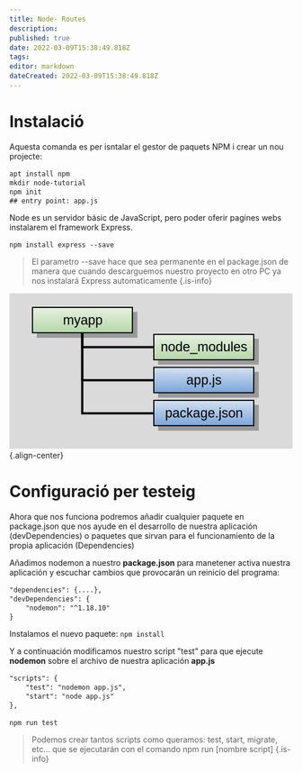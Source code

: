 ```yaml
---
title: Node- Routes
description: 
published: true
date: 2022-03-09T15:38:49.818Z
tags: 
editor: markdown
dateCreated: 2022-03-09T15:38:49.818Z
---
```


# Instalació

Aquesta comanda es per isntalar el gestor de paquets NPM i crear un nou projecte:

```
apt install npm
mkdir node-tutorial
npm init
## entry point: app.js 
```

Node es un servidor básic de JavaScript, pero poder oferir pagines webs instalarem el framework Express.
```
npm install express --save
```

> El parametro --save hace que sea permanente en el package.json de manera que cuando descarguemos nuestro proyecto en otro PC ya nos instalará Express automaticamente
{.is-info}

![node-estuctura.png](/informatica/daw/m7/uf4/node-estuctura.png){.align-center}

# Configuració per testeig

Ahora que nos funciona podremos añadir cualquier paquete en package.json que nos ayude en el desarrollo de nuestra aplicación (devDependencies) o paquetes que sirvan para el funcionamiento de la propia aplicación (Dependencies)

Añadimos nodemon a nuestro **package.json** para manetener activa nuestra aplicación y escuchar cambios que provocarán un reinicio del programa:
```
"dependencies": {....},
"devDependencies": {
    "nodemon": "^1.18.10"
} 
```

Instalamos el nuevo paquete:
`npm install`

Y a continuación modificamos nuestro script "test" para que ejecute **nodemon** sobre el archivo de nuestra aplicación **app.js**
```
"scripts": {
    "test": "nodemon app.js", 
    "start": "node app.js"
},
```

`npm run test`
> Podemos crear tantos scripts como queramos: test, start, migrate, etc... que se ejecutarán con el comando
> npm run [nombre script]
{.is-info}

